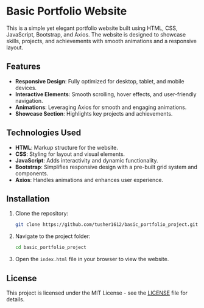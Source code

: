 

# Basic Portfolio Website  

This is a simple yet elegant portfolio website built using HTML, CSS, JavaScript, Bootstrap, and Axios. The website is designed to showcase skills, projects, and achievements with smooth animations and a responsive layout.  

## Features  
- **Responsive Design**: Fully optimized for desktop, tablet, and mobile devices.  
- **Interactive Elements**: Smooth scrolling, hover effects, and user-friendly navigation.  
- **Animations**: Leveraging Axios for smooth and engaging animations.  
- **Showcase Section**: Highlights key projects and achievements.  

## Technologies Used  
- **HTML**: Markup structure for the website.  
- **CSS**: Styling for layout and visual elements.  
- **JavaScript**: Adds interactivity and dynamic functionality.  
- **Bootstrap**: Simplifies responsive design with a pre-built grid system and components.  
- **Axios**: Handles animations and enhances user experience.  

## Installation  

1. Clone the repository:  
   ```bash  
   git clone https://github.com/tusher1612/basic_portfolio_project.git 
   ```  

2. Navigate to the project folder:  
   ```bash  
   cd basic_portfolio_project  
   ```  

3. Open the `index.html` file in your browser to view the website.  

## License  
This project is licensed under the MIT License - see the [LICENSE](LICENSE) file for details.  

